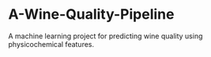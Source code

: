 # A-Wine-Quality-Pipeline
A machine learning project for predicting wine quality using physicochemical features.
